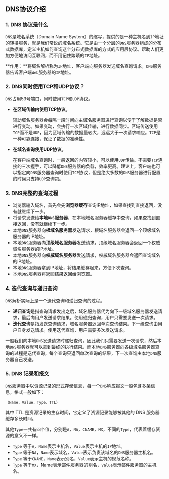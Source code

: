 ## DNS协议介绍

### 1. DNS 协议是什么

`DNS`是域名系统（Domain Name System）的缩写，提供的是一种主机名到`IP`地址的转换服务，就是我们常说的域名系统。它是由一个分层的`DNS`服务器组成的分布式数据库，定义主机如何查询这个分布式数据库的方式的应用层协议。帮助人们更加方便地访问互联网，而不用记住繁琐的`IP`地址。

**作用：**将域名解析称为`IP`地址，客户端向服务器发送域名查询请求，`DNS`服务器告诉客户端`Web`服务器的`IP`地址。

### 2. DNS同时使用TCP和UDP协议？

`DNS`占用53号端口，同时使用`TCP`和`UDP`协议。

* **在区域传输内使用TCP协议。**

  辅助域名服务器会每隔一段时间向主域名服务器进行查询以便于了解数据是否进行变动。如果变动，会执行一次区域传输，进行数据同步。区域传送使用`TCP`而不是`UDP`，因为区域传输的数据量较大，远远大于一次请求响应。`TCP`是一种可靠连接，保证了数据的准确性。

* **在域名查询使用UDP协议。**

  在客户端域名查询时，一般返回的内容较小，可以使用`UDP`传输。不需要`TCP`连接的三次握手，可以降低`DNS`服务器的负载，效率更高。理论上，客户端也可以指定向`DNS`服务器查询时使用`TCP`协议，但是绝大多数的`DNS`服务器进行配置的时候只支持`UDP`查询包。

### 3. DNS完整的查询过程

* 浏览器输入域名，首先会先**浏览器缓存**查询IP地址，如果查找到直接返回，没有就继续下一步。
* 将请求发送给**本地`DNS`服务器**，在本地域名服务器缓存中查询，如果查找到直接返回，没有就继续下一步。
* 本地`DNS`服务器向**根域名服务器**发送请求，根域名服务器会返回一个顶级域名服务器的IP地址。
* 本地`DNS`服务器向**顶级域名服务器**发送请求，顶级域名服务器会返回一个权威域名服务器的IP地址。
* 本地`DNS`服务器向**权威域名服务器**发送请求，权威域名服务器会返回查询域名的IP地址。
* 本地`DNS`服务器拿到IP地址，将结果缓存起来，方便下次查询。
* 本地`DNS`服务器将返回结果返回给浏览器。

### 4. 迭代查询与递归查询

`DNS`解析实际上是一个迭代查询和递归查询的过程。

* **递归查询**是指查询请求发出之后，域名服务器代为向下一级域名服务器发送请求，最后向用户发送请求结果。使用递归查询，用户只需要发送一次请求。
* **迭代查询**是指发送查询请求，域名服务器返回单次查询结果。下一级查询由用户自身发送请求。使用迭代查询，用户需要多次发送请求。

一般我们向本地`DNS`发送请求时递归查询，因此我们只需要发送一次请求，然后本地`DNS`服务器就可以拿到最终的执行结果。而本地`DNS`服务器向各级域名服务器查询的过程是迭代查询，每个查询只返回单次查询的结果，下一次查询由本地`DNS`服务器自己发送。

### 5. DNS 记录和报文

`DNS`服务器中以资源记录的形式存储信息，每一个`DNS`响应报文一般包含多条信息，格式一般如下：

~~~http
（Name，Value，Type，TTL）
~~~

其中 TTL 是资源记录的生存时间，它定义了资源记录能够被其他的 DNS 服务器缓存多长时间。

其他`Type`一共有四个值，分别是`A`，`NA`，`CNAME`，`MX`，不同的`Type`，代表着缓存资源的意义不一样。

* `Type` 等于`A`，`Name`表示主机名，`Value`表示主机的`IP`地址。
* `Type` 等于`NA`，`Name`表示域名，`Value`表示负责该域名的`DNS`服务器主机名。
* `Type` 等于`CNAME`，`Name`表示别名，`Value`表示主机的规范名称。
* `Type` 等于`MX`，Name表示邮件服务器的别名，`Value`表示邮件服务器的主机名。